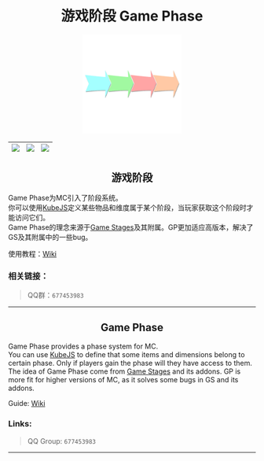<div align="center">

# 游戏阶段 Game Phase

<img src="icon.png" width="40%" alt="Game Phase Title Image">

| [![][curseforge-badge]][curseforge-download] | [![][modrinth-badge]][modrinth-download] | [![][discord-badge]][discord-link] |
| -------------------------------------------- | ---------------------------------------- | ---------------------------------- |

</div>

<h2 align="center">游戏阶段</h2>

Game Phase为MC引入了阶段系统。  
你可以使用[KubeJS](https://github.com/KubeJS-Mods/KubeJS)定义某些物品和维度属于某个阶段，当玩家获取这个阶段时才能访问它们。  
Game Phase的理念来源于[Game Stages](https://github.com/Darkhax-Minecraft/Game-Stages)及其附属。GP更加适应高版本，解决了GS及其附属中的一些bug。

使用教程：[Wiki](https://github.com/CPearl0/GamePhase/wiki)

### 相关链接：

> QQ群：`677453983`

---

<h2 align="center">Game Phase</h2>

Game Phase provides a phase system for MC.  
You can use [KubeJS](https://github.com/KubeJS-Mods/KubeJS) to define that some items and dimensions belong to certain phase. Only if players gain the phase will they have access to them.  
The idea of Game Phase come from [Game Stages](https://github.com/Darkhax-Minecraft/Game-Stages) and its addons. GP is more fit for higher versions of MC, as it solves some bugs in GS and its addons.  

Guide: [Wiki](https://github.com/CPearl0/GamePhase/wiki)  

### Links:

> QQ Group: `677453983`

---

[curseforge-badge]: https://img.shields.io/curseforge/dt/975444?style=for-the-badge&logo=curseforge&label=CurseForge%20Downloads&labelColor=0d0d0d&color=ff784d
[curseforge-download]: https://www.curseforge.com/minecraft/mc-mods/game-phase
[modrinth-badge]: https://img.shields.io/modrinth/dt/Rjr0gZy1?style=for-the-badge&logo=modrinth&labelColor=16181c&color=17b85a
[modrinth-download]: https://modrinth.com/mod/game-phase
[discord-badge]: https://img.shields.io/discord/1203359505841389670?style=for-the-badge&logo=discord&label=discord&labelColor=2b2d31&color=23a55a
[discord-link]: https://discord.gg/EbRDmZmGKz
